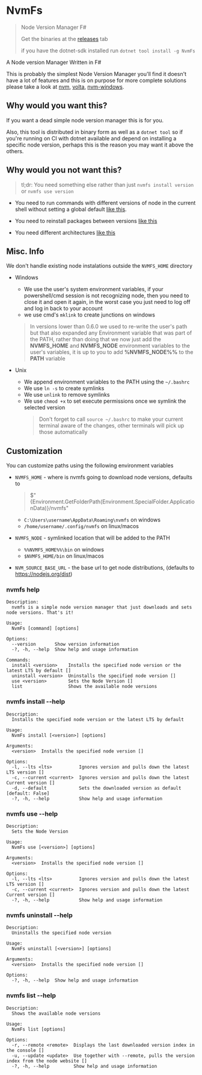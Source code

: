 [nvm]: https://github.com/nvm-sh/nvm
[volta]: https://volta.sh/
[nvm-windows]: https://github.com/coreybutler/nvm-windows

# NvmFs

> Node Version Manager F#
>
> Get the binaries at the [releases](https://github.com/AngelMunoz/NvmFs/releases) tab
>
> if you have the dotnet-sdk installed run `dotnet tool install -g NvmFs`

A Node version Manager Written in F#

This is probably the simplest Node Version Manager you'll find it doesn't have a lot of features and this is on purpose for more complete solutions please take a look at [nvm], [volta], [nvm-windows].

## Why would you want this?

If you want a dead simple node version manager this is for you.

Also, this tool is distributed in binary form as well as a `dotnet tool` so if you're running on CI with dotnet available and depend on installing a specific node version, perhaps this is the reason you may want it above the others.

## Why would you not want this?

> tl;dr: You need something else rather than just `nvmfs install version` or `nvmfs use version`

- You need to run commands with different versions of node in the current shell without setting a global default [like this](https://docs.volta.sh/reference/run).

- You need to reinstall packages between versions [like this](https://github.com/nvm-sh/nvm#migrating-global-packages-while-installing)

- You need different architectures [like this](https://github.com/coreybutler/nvm-windows#usage)

## Misc. Info

We don't handle existing node instalations outside the `NVMFS_HOME` directory

- Windows

  - We use the user's system environment variables, if your powershell/cmd session is not recognizing node, then you need to close it and open it again, in the worst case you just need to log off and log in back to your account
  - we use cmd's `mklink` to create junctions on windows

  > In versions lower than 0.6.0 we used to re-write the user's path but that also expanded any Environment variable that was part of the PATH, rather than doing that we now just add the **NVMFS_HOME** and **NVMFS_NODE** environment variables to the user's variables, it is up to you to add **%NVMFS_NODE%%** to the **PATH** variable

- Unix
  - We append environment variables to the PATH using the `~/.bashrc`
  - We use `ln -s` to create symlinks
  - We use `unlink` to remove symlinks
  - We use `chmod +x` to set execute permissions once we symlink the selected version
    > Don't forget to call `source ~/.bashrc` to make your current terminal aware of the changes, other terminals will pick up those automatically

## Customization

You can customize paths using the following environment variables

- `NVMFS_HOME` - where is nvmfs going to download node versions, defaults to

  > $"{Environment.GetFolderPath(Environment.SpecialFolder.ApplicationData)}/nvmfs"

  - `C:\Users\username\AppData\Roaming\nvmfs` on windows
  - `/home/username/.config/nvmfs` on linux/macos

- `NVMFS_NODE` - symlinked location that will be added to the PATH
  - `%%NVMFS_HOME%%\bin` on windows
  - `$NVMFS_HOME/bin` on linux/macos
- `NVM_SOURCE_BASE_URL` - the base url to get node distributions, (defaults to https://nodejs.org/dist)

### nvmfs help

```
Description:
  nvmfs is a simple node version manager that just downloads and sets node versions. That's it!

Usage:
  NvmFs [command] [options]

Options:
  --version       Show version information
  -?, -h, --help  Show help and usage information

Commands:
  install <version>    Installs the specified node version or the latest LTS by default []
  uninstall <version>  Uninstalls the specified node version []
  use <version>        Sets the Node Version []
  list                 Shows the available node versions
```

### nvmfs install --help

```
Description:
  Installs the specified node version or the latest LTS by default

Usage:
  NvmFs install [<version>] [options]

Arguments:
  <version>  Installs the specified node version []

Options:
  -l, --lts <lts>          Ignores version and pulls down the latest LTS version []
  -c, --current <current>  Ignores version and pulls down the latest Current version []
  -d, --default            Sets the downloaded version as default [default: False]
  -?, -h, --help           Show help and usage information
```

### nvmfs use --help

```
Description:
  Sets the Node Version

Usage:
  NvmFs use [<version>] [options]

Arguments:
  <version>  Installs the specified node version []

Options:
  -l, --lts <lts>          Ignores version and pulls down the latest LTS version []
  -c, --current <current>  Ignores version and pulls down the latest Current version []
  -?, -h, --help           Show help and usage information
```

### nvmfs uninstall --help

```
Description:
  Uninstalls the specified node version

Usage:
  NvmFs uninstall [<version>] [options]

Arguments:
  <version>  Installs the specified node version []

Options:
  -?, -h, --help  Show help and usage information
```

### nvmfs list --help

```
Description:
  Shows the available node versions

Usage:
  NvmFs list [options]

Options:
  -r, --remote <remote>  Displays the last downloaded version index in the console []
  -u, --update <update>  Use together with --remote, pulls the version index from the node website []
  -?, -h, --help         Show help and usage information
```
